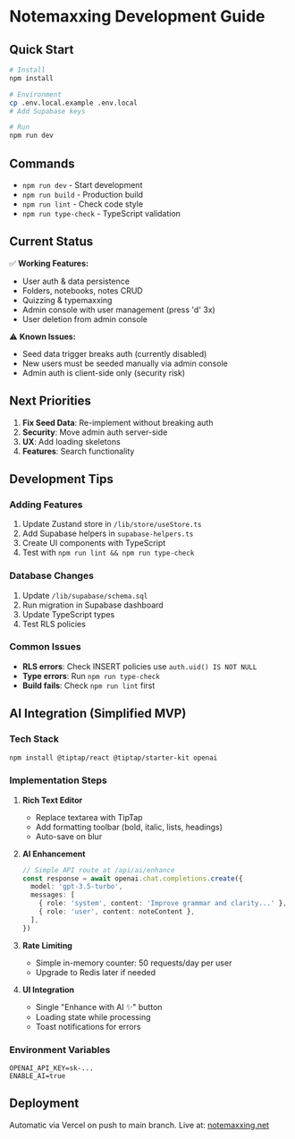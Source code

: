 # Notemaxxing Development Guide

## Quick Start

```bash
# Install
npm install

# Environment
cp .env.local.example .env.local
# Add Supabase keys

# Run
npm run dev
```

## Commands

- `npm run dev` - Start development
- `npm run build` - Production build
- `npm run lint` - Check code style
- `npm run type-check` - TypeScript validation

## Current Status

✅ **Working Features:**

- User auth & data persistence
- Folders, notebooks, notes CRUD
- Quizzing & typemaxxing
- Admin console with user management (press 'd' 3x)
- User deletion from admin console

⚠️ **Known Issues:**

- Seed data trigger breaks auth (currently disabled)
- New users must be seeded manually via admin console
- Admin auth is client-side only (security risk)

## Next Priorities

1. **Fix Seed Data**: Re-implement without breaking auth
2. **Security**: Move admin auth server-side
3. **UX**: Add loading skeletons
4. **Features**: Search functionality

## Development Tips

### Adding Features

1. Update Zustand store in `/lib/store/useStore.ts`
2. Add Supabase helpers in `supabase-helpers.ts`
3. Create UI components with TypeScript
4. Test with `npm run lint && npm run type-check`

### Database Changes

1. Update `/lib/supabase/schema.sql`
2. Run migration in Supabase dashboard
3. Update TypeScript types
4. Test RLS policies

### Common Issues

- **RLS errors**: Check INSERT policies use `auth.uid() IS NOT NULL`
- **Type errors**: Run `npm run type-check`
- **Build fails**: Check `npm run lint` first

## AI Integration (Simplified MVP)

### Tech Stack

```bash
npm install @tiptap/react @tiptap/starter-kit openai
```

### Implementation Steps

1. **Rich Text Editor**
   - Replace textarea with TipTap
   - Add formatting toolbar (bold, italic, lists, headings)
   - Auto-save on blur

2. **AI Enhancement**

   ```typescript
   // Simple API route at /api/ai/enhance
   const response = await openai.chat.completions.create({
     model: 'gpt-3.5-turbo',
     messages: [
       { role: 'system', content: 'Improve grammar and clarity...' },
       { role: 'user', content: noteContent },
     ],
   })
   ```

3. **Rate Limiting**
   - Simple in-memory counter: 50 requests/day per user
   - Upgrade to Redis later if needed

4. **UI Integration**
   - Single "Enhance with AI ✨" button
   - Loading state while processing
   - Toast notifications for errors

### Environment Variables

```env
OPENAI_API_KEY=sk-...
ENABLE_AI=true
```

## Deployment

Automatic via Vercel on push to main branch.
Live at: [notemaxxing.net](https://notemaxxing.net)

